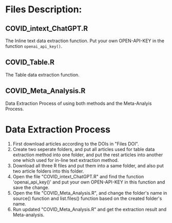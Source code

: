 # Files Description:
## COVID_intext_ChatGPT.R
The Inline text data extraction function.
Put your own OPEN-API-KEY in the function `openai_api_key()`.
## COVID_Table.R
The Table data extraction function.
## COVID_Meta_Analysis.R
Data Extraction Process of using both methods and the Meta-Analyis Process.

# Data Extraction Process
1. First download articles according to the DOIs in "Files DOI".
2. Create two seperate folders, and put all articles used for table data extraction method into one folder, and put the rest articles into another one which used for in-line text extraction method.
3. Download all three R files and put them into a same folder, and also put two article folders into this folder.
4. Open the file "COVID_intext_ChatGPT.R" and find the function 'openai_api_key()' and put your own OPEN-API-KEY in this function and save the change.
5. Open the file "COVID_Meta_Analysis.R", and change the folder's name in source() function and list.files() function based on the created folder's name.
6. Run updated "COVID_Meta_Analysis.R" and get the extraction result and Meta-analysis.
